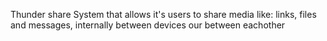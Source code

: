 Thunder share
System that allows it's users to share media like: links, files and messages, internally between devices our between eachother
